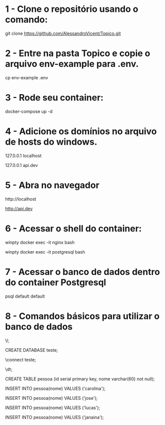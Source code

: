 # 1 - Clone o repositório usando o comando:

git clone  https://github.com/AlessandroVicent/Topico.git

# 2 - Entre na pasta Topico e copie o arquivo env-example para .env.

cp env-example .env

# 3 - Rode seu container:

docker-compose up -d

# 4 - Adicione os domínios no arquivo de hosts do windows.

127.0.0.1 localhost

127.0.0.1 api.dev

# 5 - Abra no navegador

http://localhost

http://api.dev

# 6 - Acessar o shell do container:

winpty docker exec -it nginx bash

winpty docker exec -it postgresql bash

# 7 - Acessar o banco de dados dentro do container Postgresql

psql default default

# 8 - Comandos básicos para utilizar o banco de dados

\l;

CREATE DATABASE teste;

\connect teste;

\dt;

CREATE TABLE pessoa (id serial primary key, nome varchar(60) not null);

INSERT INTO pessoa(nome) VALUES ('carolina');

INSERT INTO pessoa(nome) VALUES ('jose');

INSERT INTO pessoa(nome) VALUES ('lucas');

INSERT INTO pessoa(nome) VALUES ('janaina');

